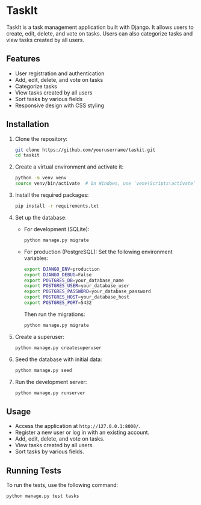 # TaskIt

TaskIt is a task management application built with Django. It allows users to create, edit, delete, and vote on tasks. Users can also categorize tasks and view tasks created by all users.

## Features

- User registration and authentication
- Add, edit, delete, and vote on tasks
- Categorize tasks
- View tasks created by all users
- Sort tasks by various fields
- Responsive design with CSS styling

## Installation

1. Clone the repository:
    ```bash
    git clone https://github.com/yourusername/taskit.git
    cd taskit
    ```

2. Create a virtual environment and activate it:
    ```bash
    python -m venv venv
    source venv/bin/activate  # On Windows, use `venv\Scripts\activate`
    ```

3. Install the required packages:
    ```bash
    pip install -r requirements.txt
    ```

4. Set up the database:
    - For development (SQLite):
        ```bash
        python manage.py migrate
        ```

    - For production (PostgreSQL):
        Set the following environment variables:
        ```bash
        export DJANGO_ENV=production
        export DJANGO_DEBUG=False
        export POSTGRES_DB=your_database_name
        export POSTGRES_USER=your_database_user
        export POSTGRES_PASSWORD=your_database_password
        export POSTGRES_HOST=your_database_host
        export POSTGRES_PORT=5432
        ```
        Then run the migrations:
        ```bash
        python manage.py migrate
        ```

5. Create a superuser:
    ```bash
    python manage.py createsuperuser
    ```

6. Seed the database with initial data:
    ```bash
    python manage.py seed
    ```

7. Run the development server:
    ```bash
    python manage.py runserver
    ```

## Usage

- Access the application at `http://127.0.0.1:8000/`.
- Register a new user or log in with an existing account.
- Add, edit, delete, and vote on tasks.
- View tasks created by all users.
- Sort tasks by various fields.

## Running Tests

To run the tests, use the following command:
```bash
python manage.py test tasks
